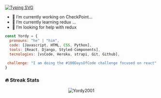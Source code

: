 <!-- ### Hi there, I'm Yordy 👋👨‍💻 -->

[![Typing SVG](https://readme-typing-svg.herokuapp.com?font=Architects+Daughter&color=7AF79A&size=30&lines=Hey!+It's+Yordy!;I'm+a+Web+Developer)](https://git.io/typing-svg)

- 🔭 I’m currently working on CheckPoint...
- 🌱 I’m currently learning redux ...
- 🤔 I’m looking for help with redux

```javascript
const Yordy = {
  pronouns: "he" | "him",
  code: [Javascript, HTML, CSS, Python],
  tools: [React, Django, Styled-Components],
  tecnologies: [vsCode, Heroku, strapi, Git, Github],
  
 challenge: "I am doing the #100DaysOfCode challenge focused on react"
}
```

### 🔥 Streak Stats
<p align="center"><img src="https://github-readme-stats.vercel.app/api?username=Yordy2001&theme=gruvbox" alt="Yordy2001"  /></p>
